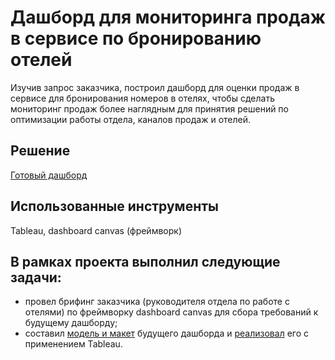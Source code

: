 
# Дашборд для мониторинга продаж в сервисе по бронированию отелей
Изучив запрос заказчика, построил дашборд для оценки продаж в сервисе для бронирования номеров в отелях, чтобы сделать мониторинг продаж более наглядным для принятия решений по оптимизации работы отдела, каналов продаж и отелей.

## Решение

[Готовый дашборд](https://public.tableau.com/app/profile/alex.grigorev/viz/Hoteldashboard_17187279092620/Dashboard1) 

## Использованные инструменты
Tableau, dashboard canvas (фреймворк)


## В рамках проекта выполнил следующие задачи:

- провел брифинг заказчика (руководителя отдела по работе с отелями) по фреймворку dashboard canvas для сбора требований к будущему дашборду;
- составил [модель и макет](https://github.com/alex-grigorev/my_portfolio/blob/6b0414814257cd23fec680c809065cc86fb24897/hotels_dashboard/Dashboard_Canvas_hotel.pdf) будущего дашборда и [реализовал](https://public.tableau.com/app/profile/alex.grigorev/viz/Hoteldashboard_17187279092620/Dashboard1)   его с применением Tableau.
  






